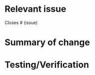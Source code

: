 <!--- BEFORE SUBMITTING YOUR PR, CHECK THAT: --->
<!--- 1) Your PR has a descriptive name --->
<!--- 2) This PR template is filled out --->
<!--- 3) You wrote tests for your change --->

# Relevant issue
<!--- Put the issue number here. --->
Closes # (issue)

# Summary of change
<!--- Describe the change that this pull request makes. --->
<!--- Add screenshots here if relevant --->

# Testing/Verification
<!--- How did you test your change? Reference any files you changed/added here. --->

